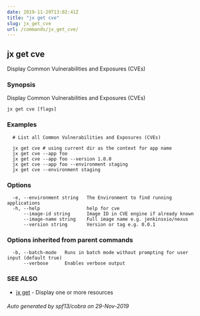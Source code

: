 ```yaml
---
date: 2019-11-29T13:02:41Z
title: "jx get cve"
slug: jx_get_cve
url: /commands/jx_get_cve/
---
```

## jx get cve

Display Common Vulnerabilities and Exposures (CVEs)

### Synopsis

Display Common Vulnerabilities and Exposures (CVEs)

```
jx get cve [flags]
```

### Examples

```
  # List all Common Vulnerabilities and Exposures (CVEs)
  
  jx get cve # using current dir as the context for app name
  jx get cve --app foo
  jx get cve --app foo --version 1.0.0
  jx get cve --app foo --environment staging
  jx get cve --environment staging
```

### Options

```
  -e, --environment string   The Environment to find running applications
  -h, --help                 help for cve
      --image-id string      Image ID in CVE engine if already known
      --image-name string    Full image name e.g. jenkinsxio/nexus 
      --version string       Version or tag e.g. 0.0.1
```

### Options inherited from parent commands

```
  -b, --batch-mode   Runs in batch mode without prompting for user input (default true)
      --verbose      Enables verbose output
```

### SEE ALSO

* [jx get](/commands/jx_get/)	 - Display one or more resources

###### Auto generated by spf13/cobra on 29-Nov-2019
